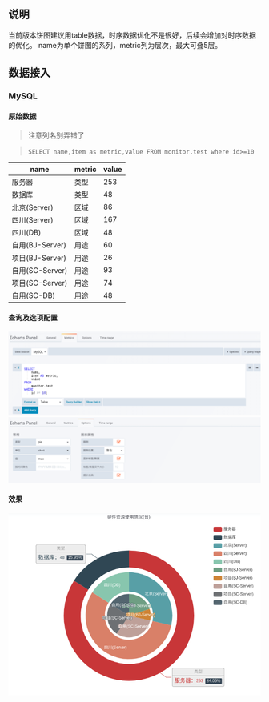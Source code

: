 ## 说明
当前版本饼图建议用table数据，时序数据优化不是很好，后续会增加对时序数据的优化。
name为单个饼图的系列，metric列为层次，最大可叠5层。

## 数据接入
### MySQL
#### 原始数据
> 注意列名别弄错了

> `SELECT name,item as metric,value FROM monitor.test where id>=10`

|name|metric|value|
|---|---|---|
|服务器|类型|253|
|数据库|类型|48|
|北京(Server)|区域|86|
|四川(Server)|区域|167|
|四川(DB)|区域|48|
|自用(BJ-Server)|用途|60|
|项目(BJ-Server)|用途|26|
|自用(SC-Server)|用途|93|
|项目(SC-Server)|用途|74|
|自用(SC-DB)|用途|48|

#### 查询及选项配置
![sad](img/echarts_pie_mysql_metrics.png)
![sad](img/echarts_pie_options.png)

#### 效果
![sad](img/echarts_pie_mysql_view.png)
